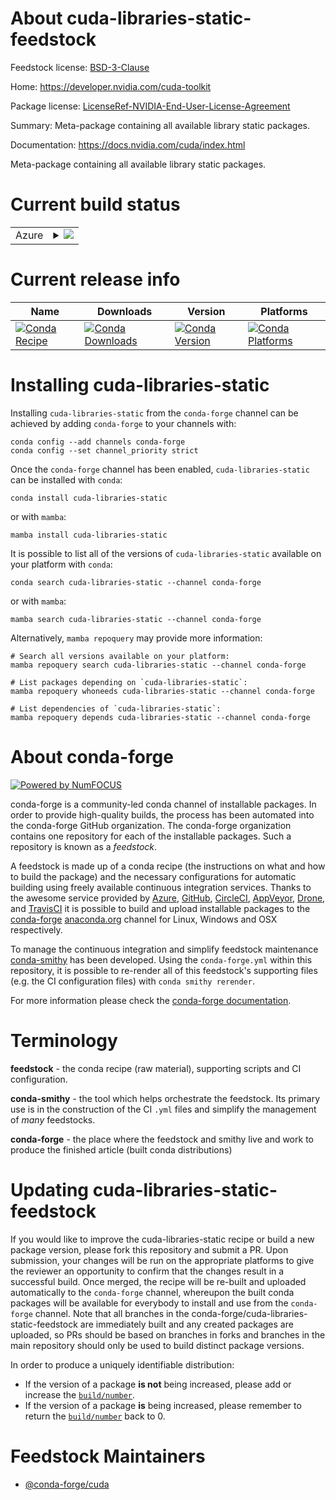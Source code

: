 About cuda-libraries-static-feedstock
=====================================

Feedstock license: [BSD-3-Clause](https://github.com/conda-forge/cuda-libraries-static-feedstock/blob/main/LICENSE.txt)

Home: https://developer.nvidia.com/cuda-toolkit

Package license: [LicenseRef-NVIDIA-End-User-License-Agreement](https://docs.nvidia.com/cuda/eula/index.html)

Summary: Meta-package containing all available library static packages.

Documentation: https://docs.nvidia.com/cuda/index.html

Meta-package containing all available library static packages.


Current build status
====================


<table>
    
  <tr>
    <td>Azure</td>
    <td>
      <details>
        <summary>
          <a href="https://dev.azure.com/conda-forge/feedstock-builds/_build/latest?definitionId=19586&branchName=main">
            <img src="https://dev.azure.com/conda-forge/feedstock-builds/_apis/build/status/cuda-libraries-static-feedstock?branchName=main">
          </a>
        </summary>
        <table>
          <thead><tr><th>Variant</th><th>Status</th></tr></thead>
          <tbody><tr>
              <td>linux_64</td>
              <td>
                <a href="https://dev.azure.com/conda-forge/feedstock-builds/_build/latest?definitionId=19586&branchName=main">
                  <img src="https://dev.azure.com/conda-forge/feedstock-builds/_apis/build/status/cuda-libraries-static-feedstock?branchName=main&jobName=linux&configuration=linux%20linux_64_" alt="variant">
                </a>
              </td>
            </tr><tr>
              <td>linux_aarch64</td>
              <td>
                <a href="https://dev.azure.com/conda-forge/feedstock-builds/_build/latest?definitionId=19586&branchName=main">
                  <img src="https://dev.azure.com/conda-forge/feedstock-builds/_apis/build/status/cuda-libraries-static-feedstock?branchName=main&jobName=linux&configuration=linux%20linux_aarch64_" alt="variant">
                </a>
              </td>
            </tr><tr>
              <td>win_64</td>
              <td>
                <a href="https://dev.azure.com/conda-forge/feedstock-builds/_build/latest?definitionId=19586&branchName=main">
                  <img src="https://dev.azure.com/conda-forge/feedstock-builds/_apis/build/status/cuda-libraries-static-feedstock?branchName=main&jobName=win&configuration=win%20win_64_" alt="variant">
                </a>
              </td>
            </tr>
          </tbody>
        </table>
      </details>
    </td>
  </tr>
</table>

Current release info
====================

| Name | Downloads | Version | Platforms |
| --- | --- | --- | --- |
| [![Conda Recipe](https://img.shields.io/badge/recipe-cuda--libraries--static-green.svg)](https://anaconda.org/conda-forge/cuda-libraries-static) | [![Conda Downloads](https://img.shields.io/conda/dn/conda-forge/cuda-libraries-static.svg)](https://anaconda.org/conda-forge/cuda-libraries-static) | [![Conda Version](https://img.shields.io/conda/vn/conda-forge/cuda-libraries-static.svg)](https://anaconda.org/conda-forge/cuda-libraries-static) | [![Conda Platforms](https://img.shields.io/conda/pn/conda-forge/cuda-libraries-static.svg)](https://anaconda.org/conda-forge/cuda-libraries-static) |

Installing cuda-libraries-static
================================

Installing `cuda-libraries-static` from the `conda-forge` channel can be achieved by adding `conda-forge` to your channels with:

```
conda config --add channels conda-forge
conda config --set channel_priority strict
```

Once the `conda-forge` channel has been enabled, `cuda-libraries-static` can be installed with `conda`:

```
conda install cuda-libraries-static
```

or with `mamba`:

```
mamba install cuda-libraries-static
```

It is possible to list all of the versions of `cuda-libraries-static` available on your platform with `conda`:

```
conda search cuda-libraries-static --channel conda-forge
```

or with `mamba`:

```
mamba search cuda-libraries-static --channel conda-forge
```

Alternatively, `mamba repoquery` may provide more information:

```
# Search all versions available on your platform:
mamba repoquery search cuda-libraries-static --channel conda-forge

# List packages depending on `cuda-libraries-static`:
mamba repoquery whoneeds cuda-libraries-static --channel conda-forge

# List dependencies of `cuda-libraries-static`:
mamba repoquery depends cuda-libraries-static --channel conda-forge
```


About conda-forge
=================

[![Powered by
NumFOCUS](https://img.shields.io/badge/powered%20by-NumFOCUS-orange.svg?style=flat&colorA=E1523D&colorB=007D8A)](https://numfocus.org)

conda-forge is a community-led conda channel of installable packages.
In order to provide high-quality builds, the process has been automated into the
conda-forge GitHub organization. The conda-forge organization contains one repository
for each of the installable packages. Such a repository is known as a *feedstock*.

A feedstock is made up of a conda recipe (the instructions on what and how to build
the package) and the necessary configurations for automatic building using freely
available continuous integration services. Thanks to the awesome service provided by
[Azure](https://azure.microsoft.com/en-us/services/devops/), [GitHub](https://github.com/),
[CircleCI](https://circleci.com/), [AppVeyor](https://www.appveyor.com/),
[Drone](https://cloud.drone.io/welcome), and [TravisCI](https://travis-ci.com/)
it is possible to build and upload installable packages to the
[conda-forge](https://anaconda.org/conda-forge) [anaconda.org](https://anaconda.org/)
channel for Linux, Windows and OSX respectively.

To manage the continuous integration and simplify feedstock maintenance
[conda-smithy](https://github.com/conda-forge/conda-smithy) has been developed.
Using the ``conda-forge.yml`` within this repository, it is possible to re-render all of
this feedstock's supporting files (e.g. the CI configuration files) with ``conda smithy rerender``.

For more information please check the [conda-forge documentation](https://conda-forge.org/docs/).

Terminology
===========

**feedstock** - the conda recipe (raw material), supporting scripts and CI configuration.

**conda-smithy** - the tool which helps orchestrate the feedstock.
                   Its primary use is in the construction of the CI ``.yml`` files
                   and simplify the management of *many* feedstocks.

**conda-forge** - the place where the feedstock and smithy live and work to
                  produce the finished article (built conda distributions)


Updating cuda-libraries-static-feedstock
========================================

If you would like to improve the cuda-libraries-static recipe or build a new
package version, please fork this repository and submit a PR. Upon submission,
your changes will be run on the appropriate platforms to give the reviewer an
opportunity to confirm that the changes result in a successful build. Once
merged, the recipe will be re-built and uploaded automatically to the
`conda-forge` channel, whereupon the built conda packages will be available for
everybody to install and use from the `conda-forge` channel.
Note that all branches in the conda-forge/cuda-libraries-static-feedstock are
immediately built and any created packages are uploaded, so PRs should be based
on branches in forks and branches in the main repository should only be used to
build distinct package versions.

In order to produce a uniquely identifiable distribution:
 * If the version of a package **is not** being increased, please add or increase
   the [``build/number``](https://docs.conda.io/projects/conda-build/en/latest/resources/define-metadata.html#build-number-and-string).
 * If the version of a package **is** being increased, please remember to return
   the [``build/number``](https://docs.conda.io/projects/conda-build/en/latest/resources/define-metadata.html#build-number-and-string)
   back to 0.

Feedstock Maintainers
=====================

* [@conda-forge/cuda](https://github.com/orgs/conda-forge/teams/cuda/)


